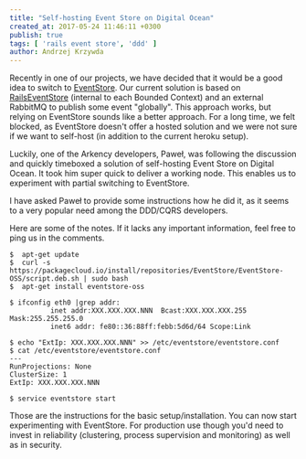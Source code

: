 ```yaml
---
title: "Self-hosting Event Store on Digital Ocean"
created_at: 2017-05-24 11:46:11 +0300
publish: true
tags: [ 'rails event store', 'ddd' ]
author: Andrzej Krzywda
---
```


Recently in one of our projects, we have decided that it would be a good idea to switch to [EventStore](https://geteventstore.com). Our current solution is based on [RailsEventStore](https://github.com/RailsEventStore/rails_event_store) (internal to each Bounded Context) and an external RabbitMQ to publish some event "globally". This approach works, but relying on EventStore sounds like a better approach. For a long time, we felt blocked, as EventStore doesn't offer a hosted solution and we were not sure if we want to self-host (in addition to the current heroku setup).

<!-- more -->

Luckily, one of the Arkency developers, Paweł, was following the discussion and quickly timeboxed a solution of self-hosting Event Store on Digital Ocean. It took him super quick to deliver a working node. This enables us to experiment with partial switching to EventStore.

I have asked Paweł to provide some instructions how he did it, as it seems to a very popular need among the DDD/CQRS developers.

Here are some of the notes. If it lacks any important information, feel free to ping us in the comments.

```
$  apt-get update
$  curl -s https://packagecloud.io/install/repositories/EventStore/EventStore-OSS/script.deb.sh | sudo bash
$  apt-get install eventstore-oss
```

```
$ ifconfig eth0 |grep addr:
          inet addr:XXX.XXX.XXX.NNN  Bcast:XXX.XXX.XXX.255  Mask:255.255.255.0
          inet6 addr: fe80::36:88ff:febb:5d6d/64 Scope:Link
```

```
$ echo "ExtIp: XXX.XXX.XXX.NNN" >> /etc/eventstore/eventstore.conf
$ cat /etc/eventstore/eventstore.conf
---
RunProjections: None
ClusterSize: 1
ExtIp: XXX.XXX.XXX.NNN
```

```
$ service eventstore start
```

Those are the instructions for the basic setup/installation. You can now start experimenting with EventStore. For production use though you'd need to invest in reliability (clustering, process supervision and monitoring) as well as in security.
